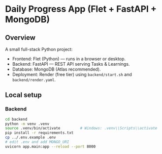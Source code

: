 # Daily Progress App (Flet + FastAPI + MongoDB)

## Overview
A small full-stack Python project:
- Frontend: Flet (Python) — runs in a browser or desktop.
- Backend: FastAPI — REST API serving Tasks & Learnings.
- Database: MongoDB (Atlas recommended).
- Deployment: Render (free tier) using `backend/start.sh` and `backend/render.yaml`.

## Local setup

### Backend
```bash
cd backend
python -m venv .venv
source .venv/bin/activate         # Windows: .venv\\Scripts\\activate
pip install -r requirements.txt
cp ../.env.example .env
# edit .env and add MONGO_URI
uvicorn app.main:app --reload --port 8000
